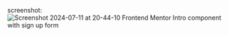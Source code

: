 screenshot:
![Screenshot 2024-07-11 at 20-44-10 Frontend Mentor Intro component with sign up form](https://github.com/zeina04/intro-component-with-signup-form-master/assets/120126144/54889504-1107-476a-b0ba-2feb779a41d3)

